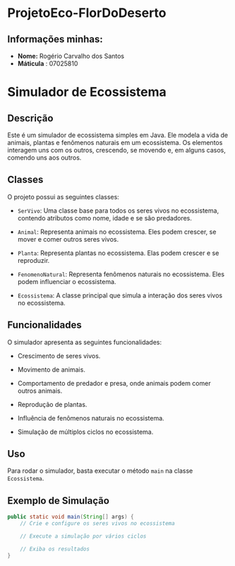 # ProjetoEco-FlorDoDeserto

## Informações minhas:

- **Nome:** Rogério Carvalho dos Santos
- **Máticula** : 07025810

# Simulador de Ecossistema

## Descrição
Este é um simulador de ecossistema simples em Java. Ele modela a vida de animais, plantas e fenômenos naturais em um ecossistema. Os elementos interagem uns com os outros, crescendo, se movendo e, em alguns casos, comendo uns aos outros.

## Classes
O projeto possui as seguintes classes:

- `SerVivo`: Uma classe base para todos os seres vivos no ecossistema, contendo atributos como nome, idade e se são predadores.

- `Animal`: Representa animais no ecossistema. Eles podem crescer, se mover e comer outros seres vivos.

- `Planta`: Representa plantas no ecossistema. Elas podem crescer e se reproduzir.

- `FenomenoNatural`: Representa fenômenos naturais no ecossistema. Eles podem influenciar o ecossistema.

- `Ecossistema`: A classe principal que simula a interação dos seres vivos no ecossistema.

## Funcionalidades
O simulador apresenta as seguintes funcionalidades:

- Crescimento de seres vivos.

- Movimento de animais.

- Comportamento de predador e presa, onde animais podem comer outros animais.

- Reprodução de plantas.

- Influência de fenômenos naturais no ecossistema.

- Simulação de múltiplos ciclos no ecossistema.

## Uso
Para rodar o simulador, basta executar o método `main` na classe `Ecossistema`.

## Exemplo de Simulação
```java
public static void main(String[] args) {
    // Crie e configure os seres vivos no ecossistema

    // Execute a simulação por vários ciclos

    // Exiba os resultados
}

